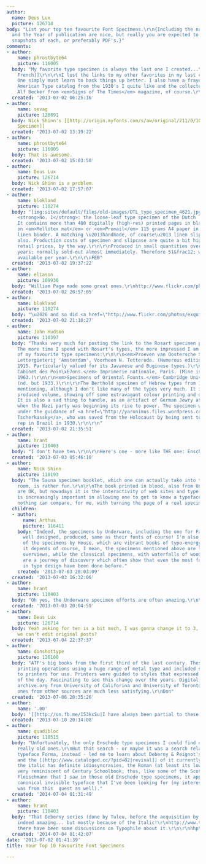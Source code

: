 ```yaml
---
author:
  name: Deus Lux
  picture: 126714
body: "List your top ten favourite Font Specimens.\r\n{Including the name of the font
  and the Year of publication are nice, but really you are expected to show a few
  snapshots of each, or preferably PDF's.}"
comments:
- author:
    name: phrostbyte64
    picture: 116005
  body: "My favorite type specimen is always the last one I created...\r\n[[http://thefontry.com/fha_condensed_french/FHA_Condensed_French_Spec_Book.pdf|Condensed
    French]]\r\n\r\nI lost the links to my other favorites in my last computer crush.
    One simply must learn to back things up better. I also have a frayed copy of an
    American Type catalog from the 1930's I quite like and the collected works of
    Alf Becker from <em>Signs of The Times</em> magazine, of course.\r\n"
  created: '2013-07-02 06:25:16'
- author:
    name: sevag
    picture: 120891
  body: Nick Shinn's [[http://origin.myfonts.com/s/aw/original/211/0/108163.pdf|Richler
    Specimen]]
  created: '2013-07-02 13:19:22'
- author:
    name: phrostbyte64
    picture: 116005
  body: That is awesome.
  created: '2013-07-02 15:03:50'
- author:
    name: Deus Lux
    picture: 126714
  body: Nick Shinn is a problem.
  created: '2013-07-02 17:57:07'
- author:
    name: blokland
    picture: 110274
  body: "[img:sites/default/files/old-images/DTL_type_specimen_4621.jpg]\r\n\r\nAt
    <strong>No. 1</strong>: the loose-leaf type specimen of the Dutch Type Library.
    It contains more than 400 digitally (high-res) printed pages in black and red
    on <em>Mellotex mat</em> or <em>Promail</em> 115 grams A4 paper in a handmade
    linen binder. A matching \u2013handmade, of course\u2013 linen slipcase is available
    also. Production costs of specimen and slipcase are quite a bit higher than the
    retail prices, by the way.\r\n\r\nProduced in small quantities over the past 15
    years; normally sold-out almost immediately. Therefore 51&frac12; weeks <strong>not</strong>
    available per year.\r\n\r\nFEB"
  created: '2013-07-02 19:37:22'
- author:
    name: eliason
    picture: 109936
  body: "William Page made some great ones.\r\nhttp://www.flickr.com/photos/thearm/2757542999/"
  created: '2013-07-02 20:57:05'
- author:
    name: blokland
    picture: 110274
  body: "\u2026 and so did <a href=\"http://www.flickr.com/photos/exquisitefonts/sets/72157630554542636/\">Rosart</a>.\r\n\r\nFEB"
  created: '2013-07-02 21:10:27'
- author:
    name: John Hudson
    picture: 110397
  body: "Thanks very much for posting the link to the Rosart specimen pages, Frank.
    The more time I spend with Rosart's types, the more impressed I am.\r\n\r\nSome
    of my favourite type specimens:\r\n\r\n<em>Proeven van Oostersche Schriften.</em>
    Lettergieterij 'Amsterdam', Voorheen N. Tetterode. (Numerous editions; mine is
    1915. Particularly valued for its Javanese and Buginese types.)\r\n\r\n<em>Le
    Cabinet des Poin\xE7ons.</em> Imprimerie nationale, Paris. (Mine is the 3rd edition,
    1963.)\r\n\r\n<em>Specimens of Oriental Founts.</em> Cambridge University Press.
    (nd. but 1933.)\r\n\r\nThe Berthold specimen of Hebrew types from 1924 is worth
    mentioning, although I don't like many of the types very much. It is a handsomely
    produced volume, showing off some extravagant colour printing and ornament use.
    It is also a sad thing to handle, as an artifact of German Jewry at the moment
    when the Nazi party was beginning its rise to power. The specimen was produced
    under the guidance of <a href=\"http://yaronimus.files.wordpress.com/2013/05/lubell.pdf\">Joseph
    Tscherkassky</a>, who was saved from the Holocaust by being sent to be Berthold's
    rep in Brazil in 1930.\r\n\r\n"
  created: '2013-07-02 21:35:51'
- author:
    name: hrant
    picture: 110403
  body: "I don't have ten.\r\n\r\nHere's one - more like THE one: Enschede's 1908.\r\n\r\nhhp\r\n"
  created: '2013-07-03 05:46:10'
- author:
    name: Nick Shinn
    picture: 110193
  body: "The Sauna specimen booklet, which one can actually take into the sauna/bath/steam
    room, is rather fun.\r\n\r\nThe book printed in blood, also from Underware, IIRC.\r\n\r\nPDFs
    are OK, but nowadays it is the interactivity of web sites and type testers that
    is increasingly important in allowing one to get to know a typeface.\r\n\r\nBut
    nothing can compare, for me, with turning the page of a real specimen."
  children:
  - author:
      name: Arthus
      picture: 116411
    body: "Indeed, the specimens by Underware, including the one for Fakir are really
      well designed, produced, same as their fonts of course! I'm also quite fond
      of the specimens by House, which are vibrant books of typo-energy. \r\n\r\nBut
      it depends of course, I mean, the specimens mentioned above are large, illustrated
      overviews, while the classical specimens, with waterfalls of wood-and-leadprint,
      are a journey of discovery which often show that even the most far-out ideas
      in type design have been done before."
    created: '2013-07-03 20:03:09'
  created: '2013-07-03 16:32:06'
- author:
    name: hrant
    picture: 110403
  body: "Oh yes, the Underware specimen efforts are often amazing.\r\n\r\nhhp\r\n"
  created: '2013-07-03 20:04:59'
- author:
    name: Deus Lux
    picture: 126714
  body: Yeah asking for ten is a bit much, I was gonna change it to 3, but I guess
    we can't edit original posts?
  created: '2013-07-04 22:37:37'
- author:
    name: donshottype
    picture: 126100
  body: "ATF's big books from the first third of the last century. These were major
    printing operations using a huge range of metal type and included suggestions
    to printers for use. Printers were guided to styles that expressed the fashion
    of the day. Fascinating to see this change over the years. Digital versions at
    archive.org from University of Califorina and University of Toronto are good,
    ones from other sources are much less satisfying.\r\nDon"
  created: '2013-07-06 20:35:26'
- author:
    name: '.00'
  body: '[[http://on.fb.me/153kcSu|I have always been partial to these...]]'
  created: '2013-07-10 20:14:08'
- author:
    name: quadibloc
    picture: 118515
  body: "Unfortunately, the only Enschede type specimens I could find online were
    really old ones.\r\nBut that search - or maybe it was a search related to the
    typeface Forma, instead - led me to learn about Deberny & Peignot's Serie 16 -
    and the [[http://www.cataloged.cc/?pid=82|revival]] of it currently being attempted.\r\n\r\nWhile
    the italic has definite idiosyncrasies, the Roman (at least its lower case) is
    very reminiscent of Century Schoolbook; thus, like some of the Scotch Romans by
    Fleischmann that I saw in those old Enschede type specimens, it approaches the
    canonical invisible typeface that I've been looking for (my interest in Textype
    was from this  quest as well)."
  created: '2014-07-04 01:31:49'
- author:
    name: hrant
    picture: 110403
  body: "That Deberny series (done by Tuleu, before the acquisition by Peignot) is
    indeed amazing... but mostly because of the Italic!\r\nhttp://www.themicrofoundry.com/other/Javal_italic.gif\r\nBTW
    there have been some discussions on Typophile about it.\r\n\r\nhhp\r\n"
  created: '2014-07-04 01:42:07'
date: '2013-07-02 01:41:39'
title: Your Top 10 Favourite Font Specimens

---
```

